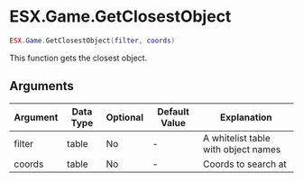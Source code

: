 # ESX.Game.GetClosestObject

```lua
ESX.Game.GetClosestObject(filter, coords)
```

This function gets the closest object.

## Arguments

| Argument | Data Type | Optional | Default Value | Explanation                         |
|----------|-----------|----------|---------------|-------------------------------------|
| filter   | table     | No       | -             | A whitelist table with object names |
| coords   | table     | No       | -             | Coords to search at                 |
